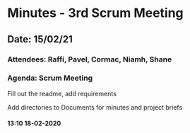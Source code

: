 # Minutes - 3rd Scrum Meeting

## Date: 15/02/21

### Attendees: Raffi, Pavel, Cormac, Niamh, Shane

### Agenda: Scrum Meeting

Fill out the readme, add requirements

Add directories to Documents for minutes and project briefs

#### 13:10 18-02-2020
